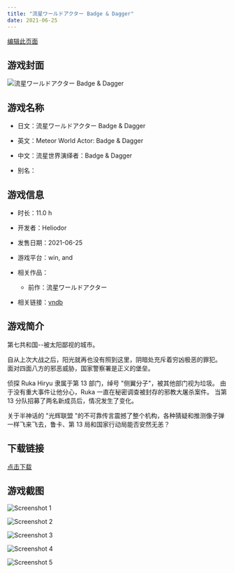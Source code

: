 ```yaml
---
title: "流星ワールドアクター Badge & Dagger"
date: 2021-06-25
---
```

[编辑此页面](https://github.com/ACG-3/ADV3-source/blob/main/source/_posts/games/%E6%B5%81%E6%98%9F%E3%83%AF%E3%83%BC%E3%83%AB%E3%83%89%E3%82%A2%E3%82%AF%E3%82%BF%E3%83%BC%20Badge%20%26%20Dagger.md)

## 游戏封面

![流星ワールドアクター Badge & Dagger](https%3A//pan.timero.xyz/onedrive/img_lib_001/%E6%B5%81%E6%98%9F%E3%83%AF%E3%83%BC%E3%83%AB%E3%83%89%E3%82%A2%E3%82%AF%E3%82%BF%E3%83%BC%20Badge%20%26%20Dagger_cover.avif)


## 游戏名称

- 日文：流星ワールドアクター Badge & Dagger
- 英文：Meteor World Actor: Badge & Dagger
- 中文：流星世界演绎者：Badge & Dagger

- 别名：


## 游戏信息

- 时长：11.0 h
- 开发者：Heliodor
- 发售日期：2021-06-25
- 游戏平台：win, and
- 相关作品：
   - 前作：流星ワールドアクター

- 相关链接：[vndb](https://vndb.org/v30726)


## 游戏简介

第七共和国--被太阳鄙视的城市。

自从上次大战之后，阳光就再也没有照到这里，阴暗处充斥着穷凶极恶的罪犯。
面对四面八方的邪恶威胁，国家警察署是正义的堡垒。

侦探 Ruka Hiryu 隶属于第 13 部门，绰号 "侧翼分子"，被其他部门视为垃圾。
由于没有重大事件让他分心，Ruka 一直在秘密调查被封存的邪教大屠杀案件。
当第 13 分队招募了两名新成员后，情况发生了变化。

关于半神话的 "光辉联盟 "的不可靠传言震撼了整个机构，各种猜疑和推测像子弹一样飞来飞去，鲁卡、第 13 局和国家行动局能否安然无恙？




## 下载链接

[点击下载](https://pan.timero.xyz/onedrive/adv_lib_001/%E6%B5%81%E6%98%9F%E3%83%AF%E3%83%BC%E3%83%AB%E3%83%89%E3%82%A2%E3%82%AF%E3%82%BF%E3%83%BC%20Badge%20%26%20Dagger)


## 游戏截图


![Screenshot 1](https%3A//pan.timero.xyz/onedrive/img_lib_001/%E6%B5%81%E6%98%9F%E3%83%AF%E3%83%BC%E3%83%AB%E3%83%89%E3%82%A2%E3%82%AF%E3%82%BF%E3%83%BC%20Badge%20%26%20Dagger_Screenshot_1.avif)

![Screenshot 2](https%3A//pan.timero.xyz/onedrive/img_lib_001/%E6%B5%81%E6%98%9F%E3%83%AF%E3%83%BC%E3%83%AB%E3%83%89%E3%82%A2%E3%82%AF%E3%82%BF%E3%83%BC%20Badge%20%26%20Dagger_Screenshot_2.avif)

![Screenshot 3](https%3A//pan.timero.xyz/onedrive/img_lib_001/%E6%B5%81%E6%98%9F%E3%83%AF%E3%83%BC%E3%83%AB%E3%83%89%E3%82%A2%E3%82%AF%E3%82%BF%E3%83%BC%20Badge%20%26%20Dagger_Screenshot_3.avif)

![Screenshot 4](https%3A//pan.timero.xyz/onedrive/img_lib_001/%E6%B5%81%E6%98%9F%E3%83%AF%E3%83%BC%E3%83%AB%E3%83%89%E3%82%A2%E3%82%AF%E3%82%BF%E3%83%BC%20Badge%20%26%20Dagger_Screenshot_4.avif)

![Screenshot 5](https%3A//pan.timero.xyz/onedrive/img_lib_001/%E6%B5%81%E6%98%9F%E3%83%AF%E3%83%BC%E3%83%AB%E3%83%89%E3%82%A2%E3%82%AF%E3%82%BF%E3%83%BC%20Badge%20%26%20Dagger_Screenshot_5.avif)

